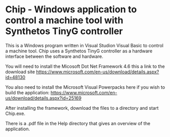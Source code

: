 # Chip - Windows application to control a machine tool with Synthetos TinyG controller
This is a Windows program written in Visual Studion Visual Basic to control a machine tool.
Chip uses a Synthetos TinyG controller as a hardware interface between the software and hardware.

You will need to install the Micosoft Dot Net Framework 4.6
this a link to the download site https://www.microsoft.com/en-us/download/details.aspx?id=48130

You also need to install the Microsoft Visual Powerpacks here if you wish to build the application:
https://www.microsoft.com/en-us/download/details.aspx?id=25169

After installing the framework, download the files to a directory and start Chip.exe. 

There is a .pdf file in the Help directory that gives an overview of the application.

